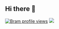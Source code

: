## Hi there 👋

<!--
**ibramsterdam/ibramsterdam** is a ✨ _special_ ✨ repository because its `README.md` (this file) appears on your GitHub profile.

Here are some ideas to get you started:

- 🔭 I’m currently working on ...
- 🌱 I’m currently learning ...
- 👯 I’m looking to collaborate on ...
- 🤔 I’m looking for help with ...
- 💬 Ask me about ...
- 📫 How to reach me: ...
- 😄 Pronouns: ...
- ⚡ Fun fact: ...

-->
[![Bram profile views](https://u8views.com/api/v1/github/profiles/83133548/views/total-count.svg)](https://u8views.com/github/ibramsterdam)
![](https://komarev.com/ghpvc/?username=ibramsterdam)
